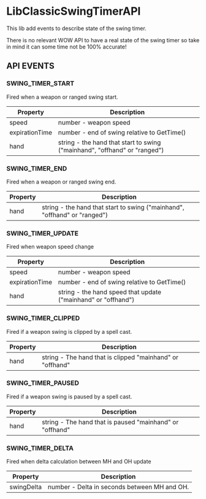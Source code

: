 # LibClassicSwingTimerAPI

This lib add events to describe state of the swing timer.

There is no relevant WOW API to have a real state of the swing timer so take in mind it can some time not be 100% accurate!

## API EVENTS

### SWING_TIMER_START

Fired when a weapon or ranged swing start.

| Property | Description |  
| ----------- | ----------- |
| speed | number - weapon speed |
| expirationTime | number - end of swing relative to GetTime() |
| hand | string - the hand that start to swing ("mainhand", "offhand" or "ranged") |

### SWING_TIMER_END

Fired when a weapon or ranged swing end.

| Property | Description |  
| ----------- | ----------- |
| hand | string - the hand that start to swing ("mainhand", "offhand" or "ranged") |

### SWING_TIMER_UPDATE

Fired when weapon speed change

| Property | Description |  
| ----------- | ----------- |
| speed | number - weapon speed |
| expirationTime | number - end of swing relative to GetTime() |
| hand | string - the hand speed that update ("mainhand" or "offhand") |

### SWING_TIMER_CLIPPED

Fired if a weapon swing is clipped by a spell cast.

| Property | Description |  
| ----------- | ----------- |
| hand | string - The hand that is clipped "mainhand" or "offhand" |

### SWING_TIMER_PAUSED

Fired if a weapon swing is paused by a spell cast.

| Property | Description |  
| ----------- | ----------- |
| hand | string - The hand that is paused "mainhand" or "offhand" |

### SWING_TIMER_DELTA

Fired when delta calculation between MH and OH update

| Property | Description |  
| ----------- | ----------- |
| swingDelta | number - Delta in seconds between MH and OH. |

